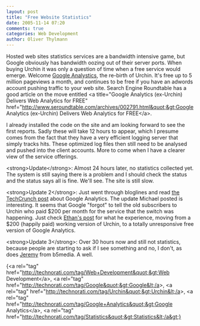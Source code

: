 ```yaml
---
layout: post
title: "Free Website Statistics"
date: 2005-11-14 07:20
comments: true
categories: Web Development
author: Oliver Thylmann
---
```








Hosted web sites statistics services are a bandwidth intensive game, but Google obviously has bandwidth oozing out of their server ports. When buying Urchin it was only a question of time when a free service would emerge. Welcome [Google Analystics](http://www.google.com/analytics), the re-birth of Urchin. It's free up to 5 million pageviews a month, and continues to be free if you have an adwords account pushing traffic to your web site. Search Engine Roundtable has a good article on the move entitled &lt;a title=&quot;Google Analytics (ex-Urchin) Delivers Web Analytics for FREE&quot; href=&quot;http://www.seroundtable.com/archives/002791.html&quot;&gt;Google Analytics (ex-Urchin) Delivers Web Analytics for FREE&lt;/a&gt;.

I already installed the code on the site and am looking forward to see the first reports. Sadly these will take 12 hours to appear, which I presume comes from the fact that they have a very efficient logging server that simply tracks hits. These optimized log files then still need to be analysed and pushed into the client accounts. More to come when I have a clearer view of the service offerings.

&lt;strong&gt;Update&lt;/strong&gt;: Almost 24 hours later, no statistics collected yet. The system is still saying there is a problem and I should check the status and the status says all is fine. We'll see. The site is still slow.

&lt;strong&gt;Update 2&lt;/strong&gt;: Just went through bloglines and read [the TechCrunch post](http://www.techcrunch.com/2005/11/14/google-analytics-swings-at-measure-map/) about Google Analytics. The update Michael posted is interesting. It seems that Google &quot;forgot&quot; to tell the old subscribers to Urchin who paid $200 per month for the service that the switch was happening. Just check [Ethan's post](http://onotech.blogspot.com/2005_11_01_onotech_archive.html#113200904055483341) for what he experience, moving from a $200 (happily paid) working version of Urchin, to a totally unresponsive free version of Google Analytics.

&lt;strong&gt;Update 3&lt;/strong&gt;: Over 30 hours now and still not statistics, because people are starting to ask if I see something and no, I don't, as does [Jeremy](http://www.ensight.org/archives/2005/11/15/google-blahnalytics/) from b5media. A well.

{&lt;a rel=&quot;tag&quot; href=&quot;http://technorati.com/tag/Web+Development&quot;&gt;Web Development&lt;/a&gt;, &lt;a rel=&quot;tag&quot; href=&quot;http://technorati.com/tag/Google&quot;&gt;Google&lt;/a&gt;, &lt;a rel=&quot;tag&quot; href=&quot;http://technorati.com/tag/Urchin&quot;&gt;Urchin&lt;/a&gt;, &lt;a rel=&quot;tag&quot; href=&quot;http://technorati.com/tag/Google+Analytics&quot;&gt;Google Analytics&lt;/a&gt;, &lt;a rel=&quot;tag&quot; href=&quot;http://technorati.com/tag/Statistics&quot;&gt;Statistics&lt;/a&gt;}

